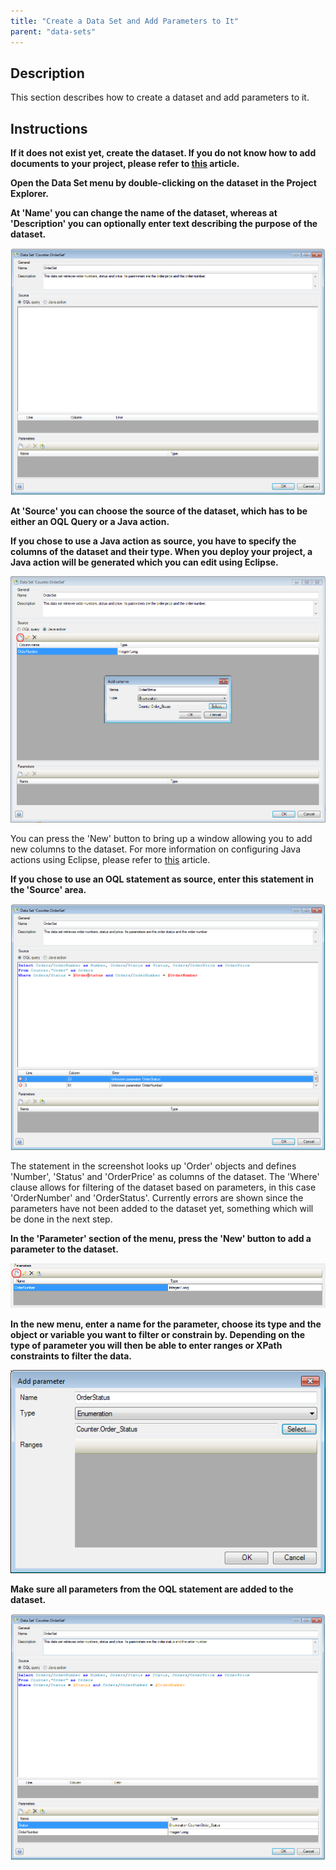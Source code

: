 ```yaml
---
title: "Create a Data Set and Add Parameters to It"
parent: "data-sets"
---
```

## Description

This section describes how to create a dataset and add parameters to it.

## Instructions

 **If it does not exist yet, create the dataset. If you do not know how to add documents to your project, please refer to [this](add-documents-to-a-module) article.**

 **Open the Data Set menu by double-clicking on the dataset in the Project Explorer.**

 **At 'Name' you can change the name of the dataset, whereas at 'Description' you can optionally enter text describing the purpose of the dataset.**

![](attachments/2621546/2752586.png)

 **At 'Source' you can choose the source of the dataset, which has to be either an OQL Query or a Java action.**

 **If you chose to use a Java action as source, you have to specify the columns of the dataset and their type. When you deploy your project, a Java action will be generated which you can edit using Eclipse.**

![](attachments/2621546/2752587.png)

You can press the 'New' button to bring up a window allowing you to add new columns to the dataset. For more information on configuring Java actions using Eclipse, please refer to [this](configure-java-actions-using-eclipse) article.

 **If you chose to use an OQL statement as source, enter this statement in the 'Source' area.**

![](attachments/2621546/2752588.png)

The statement in the screenshot looks up 'Order' objects and defines 'Number', 'Status' and 'OrderPrice' as columns of the dataset. The 'Where' clause allows for filtering of the dataset based on parameters, in this case 'OrderNumber' and 'OrderStatus'. Currently errors are shown since the parameters have not been added to the dataset yet, something which will be done in the next step.

 **In the 'Parameter' section of the menu, press the 'New' button to add a parameter to the dataset.**

![](attachments/2621546/2752577.png)

 **In the new menu, enter a name for the parameter, choose its type and the object or variable you want to filter or constrain by. Depending on the type of parameter you will then be able to enter ranges or XPath constraints to filter the data.**

![](attachments/2621546/2752576.png)

 **Make sure all parameters from the OQL statement are added to the dataset.**

![](attachments/2621546/2752589.png)
